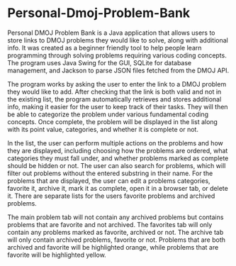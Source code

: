 # Personal-Dmoj-Problem-Bank
Personal DMOJ Problem Bank is a Java application that allows users to store links to DMOJ problems they would like to solve, along with additional info. It was created as a beginner friendly tool to help people learn programming through solving problems requiring various coding concepts. The program uses Java Swing for the GUI, SQLite for database management, and Jackson to parse JSON files fetched from the DMOJ API.

The program works by asking the user to enter the link to a DMOJ problem they would like to add. After checking that the link is both valid and not in the existing list, the program automatically retrieves and stores additional info, making it easier for the user to keep track of their tasks. They will then be able to categorize the problem under various fundamental coding concepts. Once complete, the problem will be displayed in the list along with its point value, categories, and whether it is complete or not.

In the list, the user can perform multiple actions on the problems and how they are displayed, including choosing how the problems are ordered, what categories they must fall under, and whether problems marked as complete should be hidden or not. The user can also search for problems, which will filter out problems without the entered substring in their name. For the problems that are displayed, the user can edit a problems categories, favorite it, archive it, mark it as complete, open it in a browser tab, or delete it. There are separate lists for the users favorite problems and archived problems.

The main problem tab will not contain any archived problems but contains problems that are favorite and not archived. The favorites tab will only contain any problems marked as favorite, archived or not. The archive tab will only contain archived problems, favorite or not. Problems that are both archived and favorite will be highlighted orange, while problems that are favorite will be highlighted yellow. 
